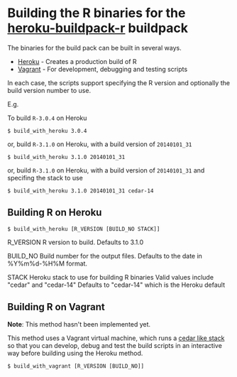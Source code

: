 # Building the R binaries for the [heroku-buildpack-r][1] buildpack

The binaries for the build pack can be built in several ways.

* [Heroku][2] - Creates a production build of R
* [Vagrant][3] - For development, debugging and testing scripts

In each case, the scripts support specifying the R version and optionally the build version number to use.

  E.g.

  To build `R-3.0.4` on Heroku

  `$ build_with_heroku 3.0.4`

  or, build `R-3.1.0` on Heroku, with a build version of `20140101_31`

  `$ build_with_heroku 3.1.0 20140101_31`

  or, build `R-3.1.0` on Heroku, with a build version of `20140101_31` and specifing the stack to use

  `$ build_with_heroku 3.1.0 20140101_31 cedar-14`

## Building R on Heroku

`$ build_with_heroku [R_VERSION [BUILD_NO STACK]]`

  R_VERSION     R version to build.
                Defaults to 3.1.0

  BUILD_NO      Build number for the output files.
                Defaults to the date in %Y%m%d-%H%M format.

  STACK         Heroku stack to use for building R binaries
                Valid values include "cedar" and "cedar-14"
                Defaults to "cedar-14" which is the Heroku default

## Building R on Vagrant

**Note**: This method hasn't been implemented yet.

This method uses a Vagrant virtual machine, which runs a [cedar like stack][4] so that you can develop, debug
and test the build scripts in an interactive way before building using the Heroku method.

`$ build_with_vagrant [R_VERSION [BUILD_NO]]`

[1]: https://github.com/virtualstaticvoid/heroku-buildpack-r
[2]: https://www.heroku.com
[3]: http://www.vagrantup.com
[4]: https://github.com/ejholmes/vagrant-heroku
